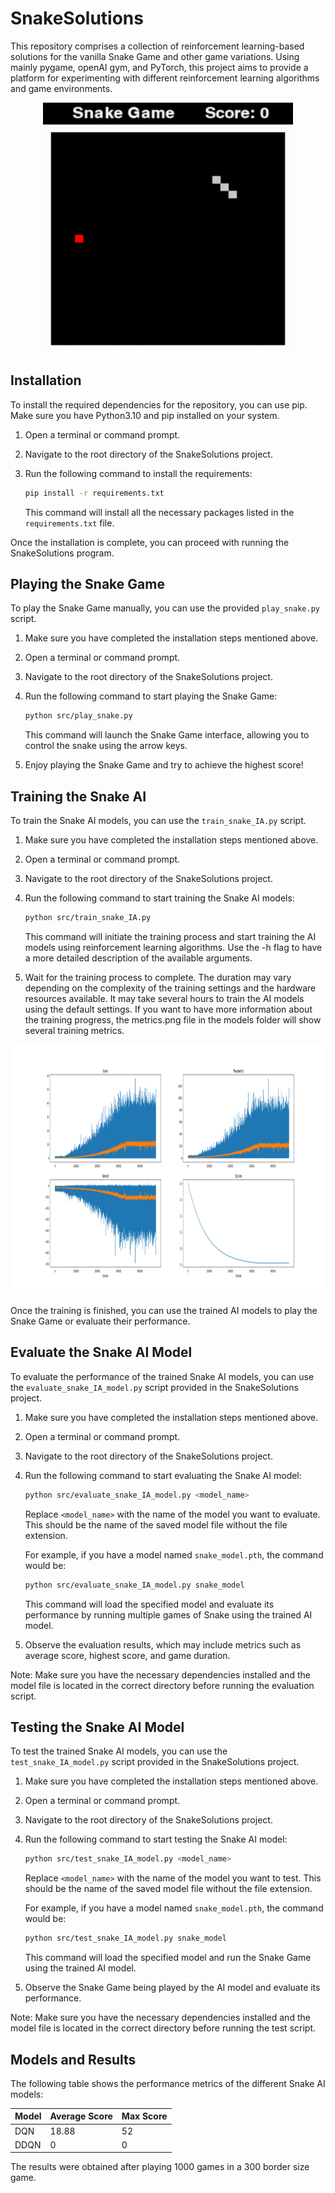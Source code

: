 # SnakeSolutions

This repository comprises a collection of reinforcement learning-based solutions for the vanilla Snake Game and other game variations. Using mainly pygame, openAI gym, and PyTorch, this project aims to provide a platform for experimenting with different reinforcement learning algorithms and game environments.

<p align="center">
  <img src="./models/DQN/video.gif" alt="Snake_Demo" width="400" height="400">
</p>

## Installation

To install the required dependencies for the repository, you can use pip. Make sure you have Python3.10 and pip installed on your system.

1. Open a terminal or command prompt.
2. Navigate to the root directory of the SnakeSolutions project.
3. Run the following command to install the requirements:

    ```bash
    pip install -r requirements.txt
    ```

    This command will install all the necessary packages listed in the `requirements.txt` file.

Once the installation is complete, you can proceed with running the SnakeSolutions program.

## Playing the Snake Game

To play the Snake Game manually, you can use the provided `play_snake.py` script.

1. Make sure you have completed the installation steps mentioned above.

2. Open a terminal or command prompt.

3. Navigate to the root directory of the SnakeSolutions project.

4. Run the following command to start playing the Snake Game:

    ```bash
    python src/play_snake.py
    ```

    This command will launch the Snake Game interface, allowing you to control the snake using the arrow keys.

5. Enjoy playing the Snake Game and try to achieve the highest score!


## Training the Snake AI

To train the Snake AI models, you can use the `train_snake_IA.py` script.

1. Make sure you have completed the installation steps mentioned above.

2. Open a terminal or command prompt.

3. Navigate to the root directory of the SnakeSolutions project.

4. Run the following command to start training the Snake AI models:

    ```bash
    python src/train_snake_IA.py
    ```

    This command will initiate the training process and start training the AI models using reinforcement learning algorithms. Use the -h flag to have a more detailed description of the available arguments.
        

5. Wait for the training process to complete. The duration may vary depending on the complexity of the training settings and the hardware resources available. It may take several hours to train the AI models using the default settings. If you want to have more information about the training progress, the metrics.png file in the models folder will show several training metrics.

<p align="center">
  <img src="./models/DQN/metrics.png" alt="Training Metrics" width="800" height="400">
</p>

Once the training is finished, you can use the trained AI models to play the Snake Game or evaluate their performance.

## Evaluate the Snake AI Model

To evaluate the performance of the trained Snake AI models, you can use the `evaluate_snake_IA_model.py` script provided in the SnakeSolutions project.

1. Make sure you have completed the installation steps mentioned above.

2. Open a terminal or command prompt.

3. Navigate to the root directory of the SnakeSolutions project.

4. Run the following command to start evaluating the Snake AI model:

    ```bash
    python src/evaluate_snake_IA_model.py <model_name>
    ```

    Replace `<model_name>` with the name of the model you want to evaluate. This should be the name of the saved model file without the file extension.

    For example, if you have a model named `snake_model.pth`, the command would be:

    ```bash
    python src/evaluate_snake_IA_model.py snake_model
    ```

    This command will load the specified model and evaluate its performance by running multiple games of Snake using the trained AI model.

5. Observe the evaluation results, which may include metrics such as average score, highest score, and game duration.

Note: Make sure you have the necessary dependencies installed and the model file is located in the correct directory before running the evaluation script.


## Testing the Snake AI Model

To test the trained Snake AI models, you can use the `test_snake_IA_model.py` script provided in the SnakeSolutions project.

1. Make sure you have completed the installation steps mentioned above.

2. Open a terminal or command prompt.

3. Navigate to the root directory of the SnakeSolutions project.

4. Run the following command to start testing the Snake AI model:

    ```bash
    python src/test_snake_IA_model.py <model_name>
    ```

    Replace `<model_name>` with the name of the model you want to test. This should be the name of the saved model file without the file extension.

    For example, if you have a model named `snake_model.pth`, the command would be:

    ```bash
    python src/test_snake_IA_model.py snake_model
    ```

    This command will load the specified model and run the Snake Game using the trained AI model.

5. Observe the Snake Game being played by the AI model and evaluate its performance.

Note: Make sure you have the necessary dependencies installed and the model file is located in the correct directory before running the test script.

## Models and Results

The following table shows the performance metrics of the different Snake AI models:

| Model | Average Score | Max Score |
|-------|---------------|-----------|
| DQN   | 18.88         | 52        |
| DDQN  | 0             | 0         |

The results were obtained after playing 1000 games in a 300 border size game.
